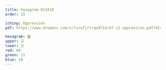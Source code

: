 ```yaml
---
title: hexagram 011010
order: 15

iching: Oppression
pdf: https://www.dropbox.com/s/lsrxfjrtrqe9l53/47-11-oppression.pdf?dl=0

hexagram: ䷮
upper: ☱
lower: ☵
red: 00
green: 11
blue: 10
---
```

